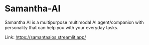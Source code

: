 # Samantha-AI
Samantha AI is a multipurpose multimodal AI agent/companion with personality that can help you with your everyday tasks.


Link: https://samantaaios.streamlit.app/
